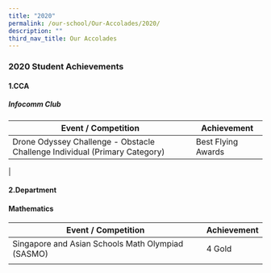 ```yaml
---
title: "2020"
permalink: /our-school/Our-Accolades/2020/
description: ""
third_nav_title: Our Accolades
---
```

### 2020 Student Achievements

#### 1.CCA

##### Infocomm Club
| Event / Competition | Achievement |
|---|---|
| Drone Odyssey Challenge - Obstacle Challenge Individual (Primary Category) | Best Flying Awards  |
|

#### 2.Department

#### Mathematics

| Event / Competition | Achievement |
|---|---|
| Singapore and Asian Schools Math Olympiad (SASMO)  | 4 Gold |
|  |  |
